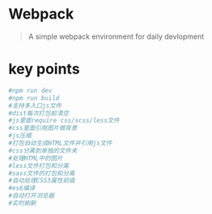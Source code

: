 # Webpack

> A simple webpack environment for daily devlopment

# key points
``` bash
#npm run dev
#npm run build
#支持多入口js文件
#dist每次打包前清空
#js里面require css/scss/less文件
#css里面引用图片做背景
#js压缩
#打包自动生成HTML文件并引用js文件
#css分离到单独的文件夹
#处理HTML中的图片
#less文件打包和分离
#sass文件的打包和分离
#自动处理CSS3属性前缀 
#es6编译
#自动打开浏览器
#实时刷新
```
